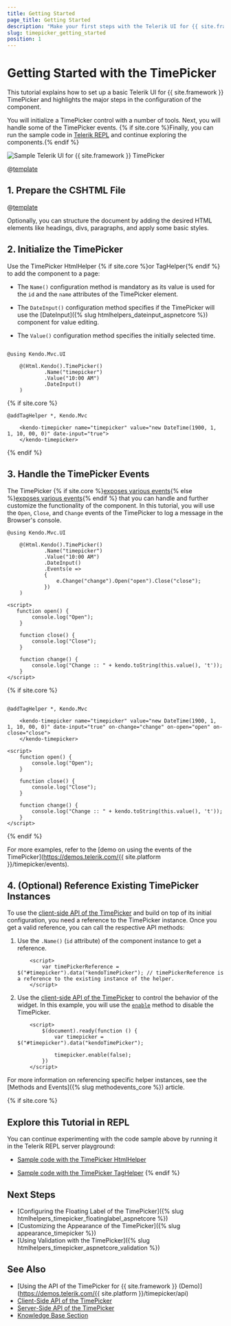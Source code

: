 ```yaml
---
title: Getting Started
page_title: Getting Started
description: "Make your first steps with the Telerik UI for {{ site.framework }} TimePicker component by following a complete step-by-step tutorial."
slug: timepicker_getting_started
position: 1
---
```


# Getting Started with the TimePicker

This tutorial explains how to set up a basic Telerik UI for {{ site.framework }} TimePicker and highlights the major steps in the configuration of the component.

You will initialize a TimePicker control with a number of tools. Next, you will handle some of the TimePicker events. {% if site.core %}Finally, you can run the sample code in [Telerik REPL](https://netcorerepl.telerik.com/) and continue exploring the components.{% endif %}

 ![Sample Telerik UI for {{ site.framework }} TimePicker](./images/timepicker-getting-started.png)

@[template](/_contentTemplates/core/getting-started-prerequisites.md#repl-component-gs-prerequisites)

## 1. Prepare the CSHTML File

@[template](/_contentTemplates/core/getting-started-directives.md#gs-adding-directives)

Optionally, you can structure the document by adding the desired HTML elements like headings, divs, paragraphs, and apply some basic styles.

## 2. Initialize the TimePicker

Use the TimePicker HtmlHelper {% if site.core %}or TagHelper{% endif %} to add the component to a page:

* The `Name()` configuration method is mandatory as its value is used for the `id` and the `name` attributes of the TimePicker element.

* The `DateInput()` configuration method specifies if the TimePicker will use the [DateInput]({% slug htmlhelpers_dateinput_aspnetcore %}) component for value editing.

* The `Value()` configuration method specifies the initially selected time.

```HtmlHelper

@using Kendo.Mvc.UI

    @(Html.Kendo().TimePicker()
            .Name("timepicker")
            .Value("10:00 AM")
            .DateInput()
    )
```

{% if site.core %}
```TagHelper
@addTagHelper *, Kendo.Mvc

    <kendo-timepicker name="timepicker" value="new DateTime(1900, 1, 1, 10, 00, 0)" date-input="true">
    </kendo-timepicker>

```
{% endif %}

## 3. Handle the TimePicker Events

The TimePicker {% if site.core %}[exposes various events](/api/kendo.mvc.ui.fluent/timepickereventbuilder){% else %}[exposes various events](/api/kendo.mvc.ui.fluent/datepickereventbuilderbase){% endif %} that you can handle and further customize the functionality of the component. In this tutorial, you will use the `Open`, `Close`, and `Change` events of the TimePicker to log a message in the Browser's console.

```HtmlHelper
@using Kendo.Mvc.UI

    @(Html.Kendo().TimePicker()
            .Name("timepicker")
            .Value("10:00 AM")
            .DateInput()
            .Events(e =>
            {
                e.Change("change").Open("open").Close("close");
            })
    )

<script>
   function open() {
        console.log("Open");
    }

    function close() {
        console.log("Close");
    }

    function change() {
        console.log("Change :: " + kendo.toString(this.value(), 't'));
    }
</script>
```
{% if site.core %}
```TagHelper

@addTagHelper *, Kendo.Mvc

    <kendo-timepicker name="timepicker" value="new DateTime(1900, 1, 1, 10, 00, 0)" date-input="true" on-change="change" on-open="open" on-close="close">
    </kendo-timepicker>

<script>
    function open() {
        console.log("Open");
    }

    function close() {
        console.log("Close");
    }

    function change() {
        console.log("Change :: " + kendo.toString(this.value(), 't'));
    }
</script>
```
{% endif %}

For more examples, refer to the [demo on using the events of the TimePicker](https://demos.telerik.com/{{ site.platform }}/timepicker/events).

## 4. (Optional) Reference Existing TimePicker Instances

To use the [client-side API of the TimePicker](https://docs.telerik.com/kendo-ui/api/javascript/ui/timepicker) and build on top of its initial configuration, you need a reference to the TimePicker instance. Once you get a valid reference, you can call the respective API methods:

1. Use the `.Name()` (`id` attribute) of the component instance to get a reference.

    ```JS script
        <script>
            var timePickerReference = $("#timepicker").data("kendoTimePicker"); // timePickerReference is a reference to the existing instance of the helper.
        </script>
    ```

1. Use the [client-side API of the TimePicker](https://docs.telerik.com/kendo-ui/api/javascript/ui/timepicker) to control the behavior of the widget. In this example, you will use the [`enable`](https://docs.telerik.com/kendo-ui/api/javascript/ui/timepicker/methods/enable) method to disable the TimePicker.

    ```JS script
        <script>
            $(document).ready(function () {
                var timepicker = $("#timepicker").data("kendoTimePicker");

                timepicker.enable(false);
            })
        </script>
    ```

For more information on referencing specific helper instances, see the [Methods and Events]({% slug methodevents_core %}) article.

{% if site.core %}

## Explore this Tutorial in REPL

You can continue experimenting with the code sample above by running it in the Telerik REPL server playground:

* [Sample code with the TimePicker HtmlHelper](https://netcorerepl.telerik.com/QxOzlvvH41DZ6oLL00)

* [Sample code with the TimePicker TagHelper](https://netcorerepl.telerik.com/mHOzlbFR41l9KNn444)
{% endif %}

## Next Steps

* [Configuring the Floating Label of the TimePicker]({% slug htmlhelpers_timepicker_floatinglabel_aspnetcore %})
* [Customizing the Appearance of the TimePicker]({% slug appearance_timepicker %})
* [Using Validation with the TimePicker]({% slug htmlhelpers_timepicker_aspnetcore_validation %})

## See Also

* [Using the API of the TimePicker for {{ site.framework }} (Demo)](https://demos.telerik.com/{{ site.platform }}/timepicker/api)
* [Client-Side API of the TimePicker](https://docs.telerik.com/kendo-ui/api/javascript/ui/timepicker)
* [Server-Side API of the TimePicker](/api/timepicker)
* [Knowledge Base Section](/knowledge-base)
